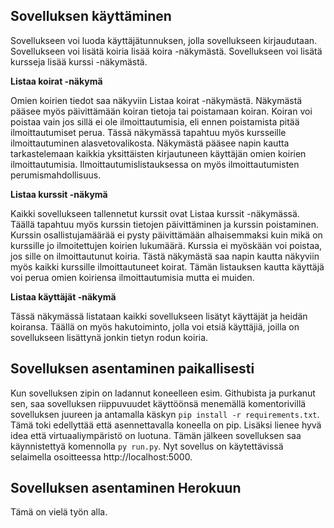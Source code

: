 ## Sovelluksen käyttäminen

Sovellukseen voi luoda käyttäjätunnuksen, jolla sovellukseen kirjaudutaan. Sovellukseen voi lisätä koiria lisää koira -näkymästä. Sovellukseen voi lisätä kursseja lisää kurssi -näkymästä. 

**Listaa koirat -näkymä**

Omien koirien tiedot saa näkyviin Listaa koirat -näkymästä. Näkymästä pääsee myös päivittämään koiran tietoja tai poistamaan koiran. Koiran voi poistaa vain jos sillä ei ole ilmoittautumisia, eli ennen poistamista pitää ilmoittautumiset perua. Tässä näkymässä tapahtuu myös kursseille ilmoittautuminen alasvetovalikosta. Näkymästä pääsee napin kautta tarkastelemaan kaikkia yksittäisten kirjautuneen käyttäjän omien koirien ilmoittautumisia. Ilmoittautumislistauksessa on myös ilmoittautumisten perumismahdollisuus.

**Listaa kurssit -näkymä**

Kaikki sovellukseen tallennetut kurssit ovat Listaa kurssit -näkymässä. Täällä tapahtuu myös kurssin tietojen päivittäminen ja kurssin poistaminen. Kurssin osallistujamäärää ei pysty päivittämään alhaisemmaksi kuin mikä on kurssille jo ilmoitettujen koirien lukumäärä. Kurssia ei myöskään voi poistaa, jos sille on ilmoittautunut koiria. Tästä näkymästä saa napin kautta näkyviin myös kaikki kurssille ilmoittautuneet koirat. Tämän listauksen kautta käyttäjä voi perua omien koiriensa ilmoittautumisia mutta ei muiden.

**Listaa käyttäjät -näkymä**

Tässä näkymässä listataan kaikki sovellukseen lisätyt käyttäjät ja heidän koiransa. Täällä on myös hakutoiminto, jolla voi etsiä käyttäjiä, joilla on sovellukseen lisättynä jonkin tietyn rodun koiria. 


## Sovelluksen asentaminen paikallisesti

Kun sovelluksen zipin on ladannut koneelleen esim. Githubista ja purkanut sen, saa sovelluksen riippuvuudet käyttöönsä menemällä komentorivillä sovelluksen juureen ja antamalla käskyn `pip install -r requirements.txt`. Tämä toki edellyttää että asennettavalla koneella on pip. Lisäksi lienee hyvä idea että virtuaaliympäristö on luotuna. Tämän jälkeen sovelluksen saa käynnistettyä komennolla `py run.py`. Nyt sovellus on käytettävissä selaimella osoitteessa http://localhost:5000.

## Sovelluksen asentaminen Herokuun

Tämä on vielä työn alla.
